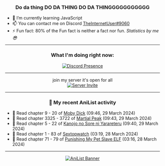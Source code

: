 <div align="center">

### Do da thing DO DA THING DO DA THINGGGGGGGGGGG
</div>

- 🌱 I’m currently learning JavaScript
- 📫 You can contact me on Discord [TheInternetUser#9060](https://discord.com/users/534117072796385300)
- ⚡ Fun fact: 80% of the Fun fact is neither a fact nor fun. _Statistics by me 😎_
<hr>

<div align="center">

### What I'm doing right now:
[![Discord Presence](https://lanyard.cnrad.dev/api/534117072796385300)](https://discord.com/users/534117072796385300)
<hr>

join my server it's open for all <br>
[![Server Invite](https://invidget.switchblade.xyz/bfYgVHxrSs)](https://discord.gg/bfYgVHxrSs)

<hr>
  
### 🌸 My recent AniList activity

</div>

<!-- ANILIST_ACTIVITY:start -->

-   📖 Read chapter 9 - 20 of [Moby Dick](https://anilist.co/manga/172094) (09:46, 29 March 2024)
-   📖 Read chapter 3325 - 3722 of [Martial Peak](https://anilist.co/manga/104494) (09:43, 29 March 2024)
-   📖 Read chapter 5 - 22 of [Kanojo no Sore ni Yarareteru](https://anilist.co/manga/160465) (09:40, 29 March 2024)
-   📖 Read chapter 1 - 83 of [Sextopwatch](https://anilist.co/manga/152411) (03:19, 28 March 2024)
-   📖 Read chapter 71 - 79 of [Punishing My Pet Slave ELF](https://anilist.co/manga/143102) (03:16, 28 March 2024)

<!-- ANILIST_ACTIVITY:end -->
<hr>

<div align="center">

[![AniList Banner](https://img.anili.st/User/929966)](https://anilist.co/user/TheInternetUser)

<!-- ![Profile views](https://gpvc.arturio.dev/TheInternetUse7) Since 2023-01-09 -->
<br>


</div>
